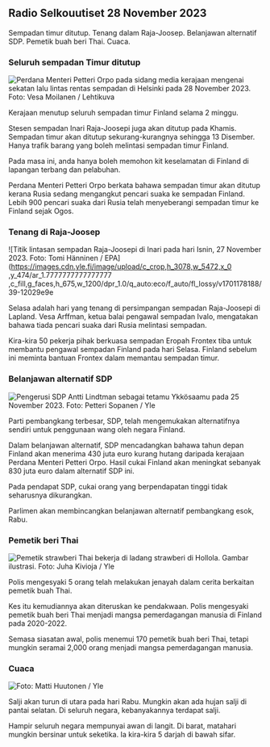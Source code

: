 Radio Selkouutiset 28 November 2023
-----------------------------

Sempadan timur ditutup. Tenang dalam Raja-Joosep. Belanjawan alternatif SDP. Pemetik buah beri Thai. Cuaca.

### Seluruh sempadan Timur ditutup

![Perdana Menteri Petteri Orpo pada sidang media kerajaan mengenai sekatan lalu lintas rentas sempadan di Helsinki pada 28 November 2023. Foto: Vesa Moilanen / Lehtikuva](https://images.cdn.yle.fi/image/upload/c_crop,h_2880,w_5120,x_0,y_533/ar_1.7777777777777777,c_fill,g_faces,h_675,w_1200/dpr_1.0/q_auto:eco/f_auto/fl_lossy/v25877fb63bc0)

Kerajaan menutup seluruh sempadan timur Finland selama 2 minggu.

Stesen sempadan Inari Raja-Joosepi juga akan ditutup pada Khamis. Sempadan timur akan ditutup sekurang-kurangnya sehingga 13 Disember. Hanya trafik barang yang boleh melintasi sempadan timur Finland.

Pada masa ini, anda hanya boleh memohon kit keselamatan di Finland di lapangan terbang dan pelabuhan.

Perdana Menteri Petteri Orpo berkata bahawa sempadan timur akan ditutup kerana Rusia sedang mengangkut pencari suaka ke sempadan Finland. Lebih 900 pencari suaka dari Rusia telah menyeberangi sempadan timur ke Finland sejak Ogos.

### Tenang di Raja-Joosep

![Titik lintasan sempadan Raja-Joosepi di Inari pada hari Isnin, 27 November 2023. Foto: Tomi Hänninen / EPA](https://images.cdn.yle.fi/image/upload/c_crop,h_3078,w_5472,x_0 ,y_474/ar_1.7777777777777777 ,c_fill,g_faces,h_675,w_1200/dpr_1.0/q_auto:eco/f_auto/fl_lossy/v1701178188/39-12029e9e

Selasa adalah hari yang tenang di persimpangan sempadan Raja-Joosepi di Lapland. Vesa Arffman, ketua balai pengawal sempadan Ivalo, mengatakan bahawa tiada pencari suaka dari Rusia melintasi sempadan.

Kira-kira 50 pekerja pihak berkuasa sempadan Eropah Frontex tiba untuk membantu pengawal sempadan Finland pada hari Selasa. Finland sebelum ini meminta bantuan Frontex dalam memantau sempadan timur.

### Belanjawan alternatif SDP

![Pengerusi SDP Antti Lindtman sebagai tetamu Ykkösaamu pada 25 November 2023. Foto: Petteri Sopanen / Yle](https://images.cdn.yle.fi/image/upload/c_crop,h_2250,w_4000,x_0,y_214/ar_1.7777777777777777,c_fill,g_faces,h_670/w_pr_1205/w_pr_1205q_auto:eco/f_auto/fl_lossy/v1700900437/39-12065046561addd1ff4d)

Parti pembangkang terbesar, SDP, telah mengemukakan alternatifnya sendiri untuk penggunaan wang oleh negara Finland.

Dalam belanjawan alternatif, SDP mencadangkan bahawa tahun depan Finland akan menerima 430 juta euro kurang hutang daripada kerajaan Perdana Menteri Petteri Orpo. Hasil cukai Finland akan meningkat sebanyak 830 juta euro dalam alternatif SDP ini.

Pada pendapat SDP, cukai orang yang berpendapatan tinggi tidak seharusnya dikurangkan.

Parlimen akan membincangkan belanjawan alternatif pembangkang esok, Rabu.

### Pemetik beri Thai

![Pemetik strawberi Thai bekerja di ladang strawberi di Hollola. Gambar ilustrasi. Foto: Juha Kivioja / Yle](https://images.cdn.yle.fi/image/upload/c_crop,h_3158,w_5615,x_0,y_362/ar_1.7777777777777777,c_fill,g_faces,h_670/w_pr_205/w_d1q_auto:eco/f_auto/fl_lossy/v1697111616/39-11854426527dce6a43a2)

Polis mengesyaki 5 orang telah melakukan jenayah dalam cerita berkaitan pemetik buah Thai.

Kes itu kemudiannya akan diteruskan ke pendakwaan. Polis mengesyaki pemetik buah beri Thai menjadi mangsa pemerdagangan manusia di Finland pada 2020-2022.

Semasa siasatan awal, polis menemui 170 pemetik buah beri Thai, tetapi mungkin seramai 2,000 orang menjadi mangsa pemerdagangan manusia.

### Cuaca

![ Foto: Matti Huutonen / Yle](https://images.cdn.yle.fi/image/upload/c_crop,h_1080,w_1919,x_0,y_0/ar_1.7777777777777777,c_fill,g_faces,h_6105,w_dpr_1.0/q_auto:eco/f_auto/fl_lossy/v1701179634/39-12078316565f0cf485dd)

Salji akan turun di utara pada hari Rabu. Mungkin akan ada hujan salji di pantai selatan. Di seluruh negara, kebanyakannya terdapat salji.

Hampir seluruh negara mempunyai awan di langit. Di barat, matahari mungkin bersinar untuk seketika. Ia kira-kira 5 darjah di bawah sifar.